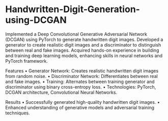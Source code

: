 # Handwritten-Digit-Generation-using-DCGAN
Implemented a Deep Convolutional Generative Adversarial Network (DCGAN) using PyTorch to generate handwritten digit images. Developed a generator to create realistic digit images and a discriminator to distinguish between real and fake images. Acquired hands-on experience in building and training deep learning models, enhancing skills in neural networks and PyTorch framework.

Features
• Generator Network: Creates realistic handwritten digit images from random noise.
• Discriminator Network: Differentiates between real and fake images.
• Training: Alternates between training generator and discriminator using binary cross-entropy loss.
• Technologies: PyTorch, DCGAN architecture, Convolutional Neural Networks.

Results
• Successfully generated high-quality handwritten digit images.
• Enhanced understanding of generative models and adversarial training techniques.
